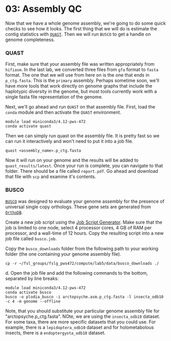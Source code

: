# 03: Assembly QC

Now that we have a whole genome assembly, we're going to do some quick checks to see how it looks. The first thing that we will do is estimate the contig statistics with [`QUAST`](https://github.com/ablab/quast). Then we will run `BUSCO` to get a handle on genome completeness.

### QUAST

First, make sure that your assembly file was written appropriately from `hifiasm`. In the last lab, we converted three files from `gfa` format to `fasta` format. The one that we will use from here on is the one that ends in `p_ctg.fasta`. This is the `primary` assembly. Perhaps sometime soon, we'll have more tools that work directly on genome graphs that include the haplotypic diversity in the genome, but most tools currently work with a single fasta file representation of the genome.

Next, we'll go ahead and run `QUAST` on that assembly file. First, load the `conda` module and then activate the `QUAST` environment.

```
module load miniconda3/4.12-pws-472
conda activate quast
```

Then we can simply run quast on the assembly file. It is pretty fast so we can run it interactively and won't need to put it into a job file.

```
quast <assembly_name>.p_ctg.fasta
```

Now it will run on your genome and the results will be added to `quast_results/latest`. Once your run is complete, you can navigate to that folder. There should be a file called `report.pdf`. Go ahead and download that file with `scp` and examine it's contents.

### BUSCO

[`BUSCO`](https://busco.ezlab.org/) was designed to evaluate your genome assembly for the presence of universal single copy orthologs. These gene sets are generated from [`OrthoDB`](https://www.orthodb.org/).

Create a new job script using the [Job Script Generator](https://rc.byu.edu/documentation/slurm/script-generator). Make sure that the job is limited to one node, select 4 processor cores, 4 GB of RAM per processor, and a wall-time of 12 hours. Copy the resulting script into a new job file called `busco.job`.

Copy the `busco_downloads` folder from the following path to your working folder (the one containing your genome assembly file).
```
cp -r ~/fsl_groups/fslg_pws472/compute/lab5/data/busco_downloads ./
```
d. Open the job file and add the following commands to the bottom, separated by line breaks:

```
module load miniconda3/4.12-pws-472
conda activate busco
busco -o plodia_busco -i arctopsyche.asm.p_ctg.fasta -l insecta_odb10 -c 4 -m genome --offline
```

Note, that you should substitute your particular genome assembly file for "arctopsyche.p_ctg.fasta". NOte, we are using the `insecta_odb10` dataset. For some taxa, there are more specific datasets that you could use. For example, there is a `lepidoptera_odb10` dataset and for holometabolous insects, there is a `endoptergyota_odb10` dataset.
